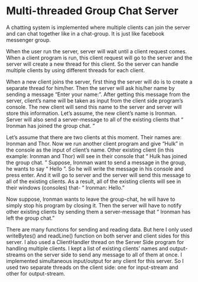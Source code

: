 # Multi-threaded Group Chat Server

A chatting system is implemented where multiple clients can join the server and can chat together like in a chat-group. It is just like facebook messenger group.

When the user run the server, server will wait until a client request comes. When a client program is run, this client request will go to the server and the server will create a new thread for this client. So the server can handle multiple clients by using different threads for each client.

When a new client joins the server, first thing the server will do is to create a separate
thread for him/her. Then the server will ask his/her name by sending a message “Enter
your name:”. After getting this message from the server,  client’s name will be taken as input
from the client side program’s console. The new client will send this name to the server and server will store this information. Let’s assume, the new client’s name is Ironman. Server
will also send a server-message to all of the existing clients that “ Ironman has joined the
group chat. ”

Let’s assume that there are two clients at this moment. Their names are: Ironman and Thor.
Now we run another client program and give “Hulk” in the console as the input of client’s
name. Other existing client (in this example: Ironman and Thor) will see in their console
that “ Hulk has joined the group chat. ” Suppose, Ironman want to send a message in
the group, he wants to say “ Hello ”. So he will write the message in his console and press
enter. And it will go to server and the server will send this message to all of the existing
clients. As a result, all of the existing clients will see in their windows (consoles) that-
“ Ironman: Hello.”

Now suppose, Ironman wants to leave the group-chat, he will have to simply stop his
program by closing it. Then the server will have to notify other existing clients by sending
them a server-message that “ Ironman has left the group chat.”

There are many functions for sending and reading data. But here I only used writeBytes() and readLine() function on both server and client sides for this server. I also used a ClientHandler thread on the Server Side program for handling multiple
clients. I kept a list of existing clients’ names and output-streams on the server side to send any
message to all of them at once. I implemented simultaneous input/output for any client for this server. So
I used two separate threads on the client side: one for input-stream and other for output-stream.

